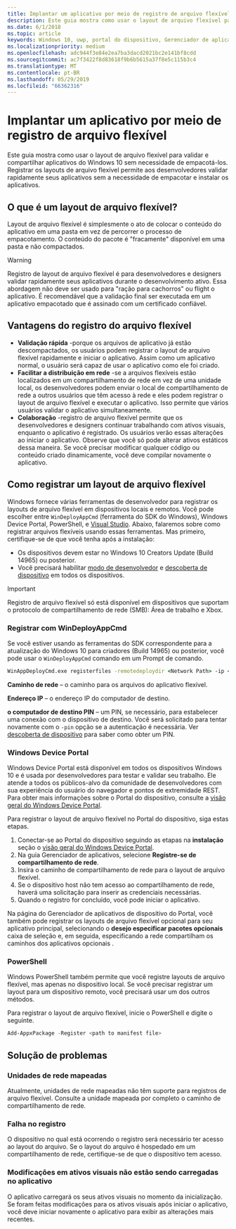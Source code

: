 ```yaml
---
title: Implantar um aplicativo por meio de registro de arquivo flexível
description: Este guia mostra como usar o layout de arquivo flexível para validar e compartilhar aplicativos do Windows 10 sem necessidade de empacotá-los.
ms.date: 6/1/2018
ms.topic: article
keywords: Windows 10, uwp, portal do dispositivo, Gerenciador de aplicativos, implantação e sdk
ms.localizationpriority: medium
ms.openlocfilehash: adc944f3e84e2ea7ba3dacd2021bc2e141bf8cdd
ms.sourcegitcommit: ac7f3422f8d83618f9b6b5615a37f8e5c115b3c4
ms.translationtype: MT
ms.contentlocale: pt-BR
ms.lasthandoff: 05/29/2019
ms.locfileid: "66362316"
---
```

# <a name="deploy-an-app-through-loose-file-registration"></a>Implantar um aplicativo por meio de registro de arquivo flexível 

Este guia mostra como usar o layout de arquivo flexível para validar e compartilhar aplicativos do Windows 10 sem necessidade de empacotá-los. Registrar os layouts de arquivo flexível permite aos desenvolvedores validar rapidamente seus aplicativos sem a necessidade de empacotar e instalar os aplicativos. 

## <a name="what-is-a-loose-file-layout"></a>O que é um layout de arquivo flexível?

Layout de arquivo flexível é simplesmente o ato de colocar o conteúdo do aplicativo em uma pasta em vez de percorrer o processo de empacotamento. O conteúdo do pacote é "fracamente" disponível em uma pasta e não compactados. 

> [!WARNING]
> Registro de layout de arquivo flexível é para desenvolvedores e designers validar rapidamente seus aplicativos durante o desenvolvimento ativo. Essa abordagem não deve ser usado para "ração para cachorros" ou flight o aplicativo. É recomendável que a validação final ser executada em um aplicativo empacotado que é assinado com um certificado confiável. 

## <a name="advantages-of-loose-file-registration"></a>Vantagens do registro do arquivo flexível

- **Validação rápida** -porque os arquivos de aplicativo já estão descompactados, os usuários podem registrar o layout de arquivo flexível rapidamente e iniciar o aplicativo. Assim como um aplicativo normal, o usuário será capaz de usar o aplicativo como ele foi criado. 
- **Facilitar a distribuição em rede** -se a arquivos flexíveis estão localizados em um compartilhamento de rede em vez de uma unidade local, os desenvolvedores podem enviar o local de compartilhamento de rede a outros usuários que têm acesso à rede e eles podem registrar o layout de arquivo flexível e executar o aplicativo. Isso permite que vários usuários validar o aplicativo simultaneamente. 
- **Colaboração** -registro de arquivo flexível permite que os desenvolvedores e designers continuar trabalhando com ativos visuais, enquanto o aplicativo é registrado. Os usuários verão essas alterações ao iniciar o aplicativo. Observe que você só pode alterar ativos estáticos dessa maneira. Se você precisar modificar qualquer código ou conteúdo criado dinamicamente, você deve compilar novamente o aplicativo.

## <a name="how-to-register-a-loose-file-layout"></a>Como registrar um layout de arquivo flexível

Windows fornece várias ferramentas de desenvolvedor para registrar os layouts de arquivo flexível em dispositivos locais e remotos. Você pode escolher entre `WinDeployAppCmd` (ferramenta do SDK do Windows), Windows Device Portal, PowerShell, e [Visual Studio](https://docs.microsoft.com/windows/uwp/debug-test-perf/deploying-and-debugging-uwp-apps#register-layout-from-network). Abaixo, falaremos sobre como registrar arquivos flexíveis usando essas ferramentas. Mas primeiro, certifique-se de que você tenha após a instalação:

- Os dispositivos devem estar no Windows 10 Creators Update (Build 14965) ou posterior.
- Você precisará habilitar [modo de desenvolvedor](https://docs.microsoft.com/windows/uwp/get-started/enable-your-device-for-development) e [descoberta de dispositivo](https://docs.microsoft.com/en-us/windows/uwp/get-started/enable-your-device-for-development#device-discovery) em todos os dispositivos.

> [!IMPORTANT]
> Registro de arquivo flexível só está disponível em dispositivos que suportam o protocolo de compartilhamento de rede (SMB): Área de trabalho e Xbox. 

### <a name="register-with-windeployappcmd"></a>Registrar com WinDeployAppCmd

Se você estiver usando as ferramentas do SDK correspondente para a atualização do Windows 10 para criadores (Build 14965) ou posterior, você pode usar o `WinDeployAppCmd` comando em um Prompt de comando.

```cmd
WinAppDeployCmd.exe registerfiles -remotedeploydir <Network Path> -ip <IP Address> -pin <target machine PIN>
```

**Caminho de rede** – o caminho para os arquivos do aplicativo flexível.

**Endereço IP** – o endereço IP do computador de destino.

**o computador de destino PIN** – um PIN, se necessário, para estabelecer uma conexão com o dispositivo de destino. Você será solicitado para tentar novamente com o `-pin` opção se a autenticação é necessária. Ver [descoberta de dispositivo](https://docs.microsoft.com/windows/uwp/get-started/enable-your-device-for-development#device-discovery) para saber como obter um PIN.

### <a name="windows-device-portal"></a>Windows Device Portal

Windows Device Portal está disponível em todos os dispositivos Windows 10 e é usada por desenvolvedores para testar e validar seu trabalho. Ele atende a todos os públicos-alvo da comunidade de desenvolvedores com sua experiência do usuário do navegador e pontos de extremidade REST. Para obter mais informações sobre o Portal do dispositivo, consulte a [visão geral do Windows Device Portal](device-portal.md).

Para registrar o layout de arquivo flexível no Portal do dispositivo, siga estas etapas.

1. Conectar-se ao Portal do dispositivo seguindo as etapas na **instalação** seção o [visão geral do Windows Device Portal](device-portal.md).
1. Na guia Gerenciador de aplicativos, selecione **Registre-se de compartilhamento de rede**.
1. Insira o caminho de compartilhamento de rede para o layout de arquivo flexível. 
1. Se o dispositivo host não tem acesso ao compartilhamento de rede, haverá uma solicitação para inserir as credenciais necessárias.
1. Quando o registro for concluído, você pode iniciar o aplicativo.

Na página do Gerenciador de aplicativos de dispositivo do Portal, você também pode registrar os layouts de arquivo flexível opcional para seu aplicativo principal, selecionando o **desejo especificar pacotes opcionais** caixa de seleção e, em seguida, especificando a rede compartilham os caminhos dos aplicativos opcionais . 

### <a name="powershell"></a>PowerShell 

Windows PowerShell também permite que você registre layouts de arquivo flexível, mas apenas no dispositivo local. Se você precisar registrar um layout para um dispositivo remoto, você precisará usar um dos outros métodos. 

Para registrar o layout de arquivo flexível, inicie o PowerShell e digite o seguinte.

```PowerShell
Add-AppxPackage -Register <path to manifest file>
```

## <a name="troubleshooting"></a>Solução de problemas

### <a name="mapped-network-drives"></a>Unidades de rede mapeadas
Atualmente, unidades de rede mapeadas não têm suporte para registros de arquivo flexível. Consulte a unidade mapeada por completo o caminho de compartilhamento de rede.

### <a name="registration-failure"></a>Falha no registro
O dispositivo no qual está ocorrendo o registro será necessário ter acesso ao layout do arquivo. Se o layout do arquivo é hospedado em um compartilhamento de rede, certifique-se de que o dispositivo tem acesso. 

### <a name="modifications-to-visual-assets-arent-being-loaded-in-the-app"></a>Modificações em ativos visuais não estão sendo carregadas no aplicativo 
O aplicativo carregará os seus ativos visuais no momento da inicialização. Se foram feitas modificações para os ativos visuais após iniciar o aplicativo, você deve iniciar novamente o aplicativo para exibir as alterações mais recentes.